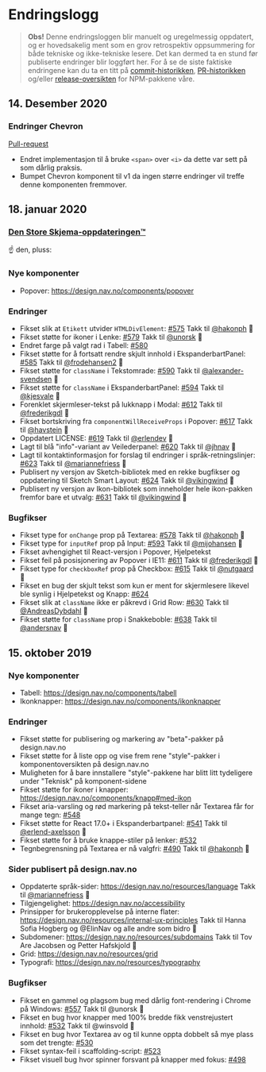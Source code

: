 # Endringslogg

> **Obs!** Denne endringsloggen blir manuelt og uregelmessig oppdatert, og er hovedsakelig ment som en grov retrospektiv oppsummering for både tekniske og ikke-tekniske lesere. Det kan dermed ta en stund før publiserte endringer blir loggført her. For å se de siste faktiske endringene kan du ta en titt på [commit-historikken](https://github.com/navikt/nav-frontend-moduler/commits/master), [PR-historikken](https://github.com/navikt/nav-frontend-moduler/pulls?q=is%3Apr+is%3Aclosed) og/eller [release-oversikten](https://github.com/navikt/nav-frontend-moduler/releases) for NPM-pakkene våre.

## 14. Desember 2020

### Endringer Chevron

[Pull-request](https://github.com/navikt/nav-frontend-moduler/pull/916)

- Endret implementasjon til å bruke `<span>` over `<i>` da dette var sett på som dårlig praksis.
- Bumpet Chevron komponent til v1 da ingen større endringer vil treffe denne komponenten fremmover.

## 18. januar 2020

### [Den Store Skjema-oppdateringen™](https://gist.github.com/Lillebo/7394a6e491d479795a6418d93bff638c)

:point_up: den, pluss:

### Nye komponenter

- Popover: https://design.nav.no/components/popover

### Endringer

- Fikset slik at `Etikett` utvider `HTMLDivElement`: [#575](https://github.com/navikt/nav-frontend-moduler/pull/575) Takk til [@hakonph](https://github.com/hakonph) :tada:
- Fikset støtte for ikoner i Lenke: [#579](https://github.com/navikt/nav-frontend-moduler/pull/579) Takk til [@unorsk](https://github.com/unorsk) :tada:
- Endret farge på valgt rad i Tabell: [#580](https://github.com/navikt/nav-frontend-moduler/pull/580)
- Fikset støtte for å fortsatt rendre skjult innhold i EkspanderbartPanel: [#585](https://github.com/navikt/nav-frontend-moduler/pull/585) Takk til [@frodehansen2](https://github.com/frodehansen2) :tada:
- Fikset støtte for `className` i Tekstomrade: [#590](https://github.com/navikt/nav-frontend-moduler/pull/590) Takk til [@alexander-svendsen](https://github.com/alexander-svendsen) :tada:
- Fikset støtte for `className` i EkspanderbartPanel: [#594](https://github.com/navikt/nav-frontend-moduler/pull/594) Takk til [@kjesvale](https://github.com/kjesvale) :tada:
- Forenklet skjermleser-tekst på lukknapp i Modal: [#612](https://github.com/navikt/nav-frontend-moduler/pull/612) Takk til [@frederikgdl](https://github.com/frederikgdl) :tada:
- Fikset bortskriving fra `componentWillReceiveProps` i Popover: [#617](https://github.com/navikt/nav-frontend-moduler/pull/617) Takk til [@havstein](https://github.com/havstein) :tada:
- Oppdatert LICENSE: [#619](https://github.com/navikt/nav-frontend-moduler/pull/619) Takk til [@erlendev](https://github.com/erlendev) :tada:
- Lagt til blå "info"-variant av Veilederpanel: [#620](https://github.com/navikt/nav-frontend-moduler/pull/620) Takk til [@jhnav](https://github.com/jhnav) :tada:
- Lagt til kontaktinformasjon for forslag til endringer i språk-retningslinjer: [#623](https://github.com/navikt/nav-frontend-moduler/pull/623) Takk til [@mariannefriess](https://github.com/mariannefriess) :tada:
- Publisert ny versjon av Sketch-bibliotek med en rekke bugfikser og oppdatering til Sketch Smart Layout: [#624](https://github.com/navikt/nav-frontend-moduler/pull/624) Takk til [@vikingwind](https://github.com/vikingwind) :tada:
- Publisert ny versjon av Ikon-bibliotek som inneholder hele ikon-pakken fremfor bare et utvalg: [#631](https://github.com/navikt/nav-frontend-moduler/pull/631) Takk til [@vikingwind](https://github.com/vikingwind) :tada:

### Bugfikser

- Fikset type for `onChange` prop på Textarea: [#578](https://github.com/navikt/nav-frontend-moduler/pull/578) Takk til [@hakonph](https://github.com/hakonph) :tada:
- Fikset type for `inputRef` prop på Input: [#593](https://github.com/navikt/nav-frontend-moduler/pull/593) Takk til [@mijohansen](https://github.com/mijohansen) :tada:
- Fikset avhengighet til React-versjon i Popover, Hjelpetekst
- Fikset feil på posisjonering av Popover i IE11: [#611](https://github.com/navikt/nav-frontend-moduler/pull/611) Takk til [@frederikgdl](https://github.com/frederikgdl) :tada:
- Fikset type for `checkboxRef` prop på Checkbox: [#615](https://github.com/navikt/nav-frontend-moduler/pull/615) Takk til [@nutgaard](https://github.com/nutgaard) :tada:
- Fikset en bug der skjult tekst som kun er ment for skjermlesere likevel ble synlig i Hjelpetekst og Knapp: [#624](https://github.com/navikt/nav-frontend-moduler/pull/624)
- Fikset slik at `className` ikke er påkrevd i Grid Row: [#630](https://github.com/navikt/nav-frontend-moduler/pull/630) Takk til [@AndreasDybdahl](https://github.com/AndreasDybdahl) :tada:
- Fikset støtte for `className` prop i Snakkeboble: [#638](https://github.com/navikt/nav-frontend-moduler/pull/638) Takk til [@andersnav](https://github.com/andersnav) :tada:

## 15. oktober 2019

### Nye komponenter

- Tabell: https://design.nav.no/components/tabell
- Ikonknapper: https://design.nav.no/components/ikonknapper

### Endringer

- Fikset støtte for publisering og markering av "beta"-pakker på design.nav.no
- Fikset støtte for å liste opp og vise frem rene "style"-pakker i komponentoversikten på design.nav.no
- Muligheten for å bare innstallere "style"-pakkene har blitt litt tydeligere under "Teknisk" på komponent-sidene
- Fikset støtte for ikoner i knapper: https://design.nav.no/components/knapp#med-ikon
- Fikset aria-varsling og rød markering på tekst-teller når Textarea får for mange tegn: [#548](https://github.com/navikt/nav-frontend-moduler/pull/548)
- Fikset støtte for React 17.0+ i Ekspanderbartpanel: [#541](https://github.com/navikt/nav-frontend-moduler/pull/541) Takk til [@erlend-axelsson](https://github.com/@erlendaxelsson) :tada:
- Fikset støtte for å bruke knappe-stiler på lenker: [#532](https://github.com/navikt/nav-frontend-moduler/pull/532)
- Tegnbegrensning på Textarea er nå valgfri: [#490](https://github.com/navikt/nav-frontend-moduler/pull/490) Takk til [@hakonph](https://github.com/hakonph) :tada:

### Sider publisert på design.nav.no

- Oppdaterte språk-sider: https://design.nav.no/resources/language Takk til [@mariannefriess](https://github.com/mariannefriess) :tada:
- Tilgjengelighet: https://design.nav.no/accessibility
- Prinsipper for brukeropplevelse på interne flater: https://design.nav.no/resources/internal-ux-principles Takk til Hanna Sofia Hogberg og @ElinNav og alle andre som bidro :tada:
- Subdomener: https://design.nav.no/resources/subdomains Takk til Tov Are Jacobsen og Petter Hafskjold :tada:
- Grid: https://design.nav.no/resources/grid
- Typografi: https://design.nav.no/resources/typography

### Bugfikser

- Fikset en gammel og plagsom bug med dårlig font-rendering i Chrome på Windows: [#557](https://github.com/navikt/nav-frontend-moduler/pull/557) Takk til @unorsk :tada:
- Fikset en bug hvor knapper med 100% bredde fikk venstrejustert innhold: [#532](https://github.com/navikt/nav-frontend-moduler/pull/532) Takk til @winsvold :tada:
- Fikset en bug hvor Textarea av og til kunne oppta dobbelt så mye plass som det trengte: [#530](https://github.com/navikt/nav-frontend-moduler/pull/530)
- Fikset syntax-feil i scaffolding-script: [#523](https://github.com/navikt/nav-frontend-moduler/pull/523)
- Fikset visuell bug hvor spinner forsvant på knapper med fokus: [#498](https://github.com/navikt/nav-frontend-moduler/pull/498)
